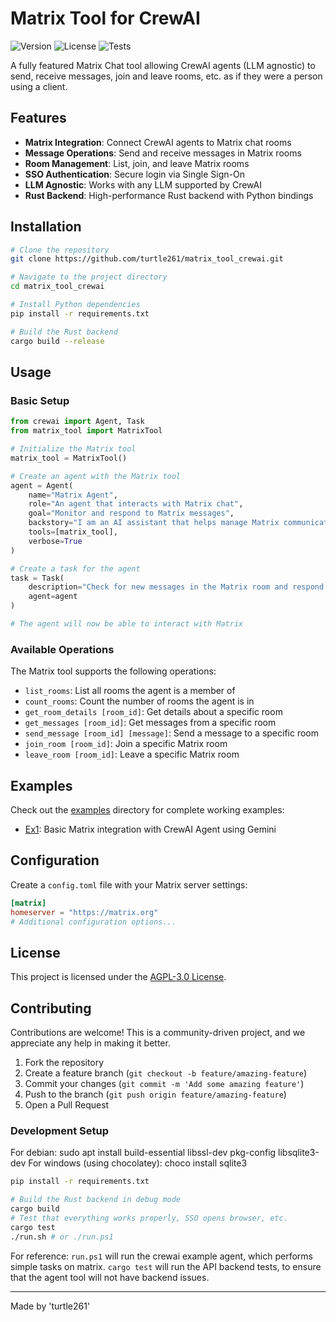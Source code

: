 # Matrix Tool for CrewAI

![Version](https://img.shields.io/badge/version-0.1.2-blue.svg)
![License](https://img.shields.io/badge/license-AGPL--3.0-green.svg)
![Tests](https://img.shields.io/badge/build-passing-green.svg)

A fully featured Matrix Chat tool allowing CrewAI agents (LLM agnostic) to send, receive messages, join and leave rooms, etc. as if they were a person using a client.

## Features

- **Matrix Integration**: Connect CrewAI agents to Matrix chat rooms
- **Message Operations**: Send and receive messages in Matrix rooms
- **Room Management**: List, join, and leave Matrix rooms
- **SSO Authentication**: Secure login via Single Sign-On
- **LLM Agnostic**: Works with any LLM supported by CrewAI
- **Rust Backend**: High-performance Rust backend with Python bindings

## Installation

```bash
# Clone the repository
git clone https://github.com/turtle261/matrix_tool_crewai.git

# Navigate to the project directory
cd matrix_tool_crewai

# Install Python dependencies
pip install -r requirements.txt

# Build the Rust backend
cargo build --release
```

## Usage

### Basic Setup

```python
from crewai import Agent, Task
from matrix_tool import MatrixTool

# Initialize the Matrix tool
matrix_tool = MatrixTool()

# Create an agent with the Matrix tool
agent = Agent(
    name="Matrix Agent",
    role="An agent that interacts with Matrix chat",
    goal="Monitor and respond to Matrix messages",
    backstory="I am an AI assistant that helps manage Matrix communications",
    tools=[matrix_tool],
    verbose=True
)

# Create a task for the agent
task = Task(
    description="Check for new messages in the Matrix room and respond appropriately",
    agent=agent
)

# The agent will now be able to interact with Matrix
```

### Available Operations

The Matrix tool supports the following operations:

- `list_rooms`: List all rooms the agent is a member of
- `count_rooms`: Count the number of rooms the agent is in
- `get_room_details [room_id]`: Get details about a specific room
- `get_messages [room_id]`: Get messages from a specific room
- `send_message [room_id] [message]`: Send a message to a specific room
- `join_room [room_id]`: Join a specific Matrix room
- `leave_room [room_id]`: Leave a specific Matrix room

## Examples

Check out the [examples](./examples) directory for complete working examples:

- [Ex1](./examples/ex1): Basic Matrix integration with CrewAI Agent using Gemini

## Configuration

Create a `config.toml` file with your Matrix server settings:

```toml
[matrix]
homeserver = "https://matrix.org"
# Additional configuration options...
```

## License

This project is licensed under the [AGPL-3.0 License](LICENSE).

## Contributing

Contributions are welcome! This is a community-driven project, and we appreciate any help in making it better.

1. Fork the repository
2. Create a feature branch (`git checkout -b feature/amazing-feature`)
3. Commit your changes (`git commit -m 'Add some amazing feature'`)
4. Push to the branch (`git push origin feature/amazing-feature`)
5. Open a Pull Request

### Development Setup
For debian: sudo apt install build-essential libssl-dev pkg-config libsqlite3-dev 
For windows (using chocolatey): choco install sqlite3
```bash
pip install -r requirements.txt

# Build the Rust backend in debug mode
cargo build
# Test that everything works properly, SSO opens browser, etc.
cargo test
./run.sh # or ./run.ps1
```
For reference: `run.ps1` will run the crewai example agent, which performs simple tasks on matrix. 
`cargo test` will run the API backend tests, to ensure that the agent tool will not have backend issues. 

---

Made by 'turtle261'

